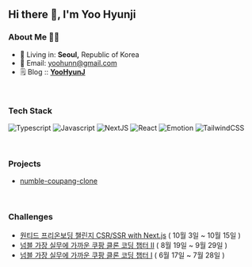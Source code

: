 ## Hi there 👋, I'm Yoo Hyunji

### About Me 🥷🏻
- 🏡 Living in: **Seoul,** Republic of Korea
- 📩 Email: [yoohunn@gmail.com](yoohunn@gmail.com)
- 🗒 Blog :: [**YooHyunJ**](https://yoolog.vercel.app/)

<br />

### Tech Stack

![Typescript](https://img.shields.io/badge/Typescript-3178C6?style=flat-square&logo=Typescript&logoColor=white)
![Javascript](https://img.shields.io/badge/javascript-F7DF1E?style=flat-square&logo=javascript&logoColor=black)
![NextJS](https://img.shields.io/badge/NextJS-000000?style=flat-square&logo=Next.Js&logoColor=white)
![React](https://img.shields.io/badge/React-61DAFB?style=flat-square&logo=React&logoColor=black)
![Emotion](https://img.shields.io/badge/Emotion-DB7093?style=flat-square&logo=Emotion&logoColor=white)
![TailwindCSS](https://img.shields.io/badge/TailwindCSS-06B6D4?style=flat-square&logo=TailwindCSS&logoColor=white)

<br />

### Projects
* [numble-coupang-clone](https://github.com/YooHyunJ/numble-coupang-clone)


<br />

### Challenges
* [원티드 프리온보딩 챌린지 CSR/SSR with Next.js](https://www.wanted.co.kr/events/pre_challenge_fe_3)  ( 10월 3일 ~ 10월 15일 )
* [넘블 가장 실무에 가까운 쿠팡 클론 코딩 챕터 Ⅱ](https://www.numble.it/84b74183-c72e-4502-91c9-e41fbf0aa7aa)  ( 8월 19일 ~ 9월 29일 )
* [넘블 가장 실무에 가까운 쿠팡 클론 코딩 챕터 Ⅰ](https://www.numble.it/84b74183-c72e-4502-91c9-e41fbf0aa7aa)  ( 6월 17일 ~ 7월 28일 )
